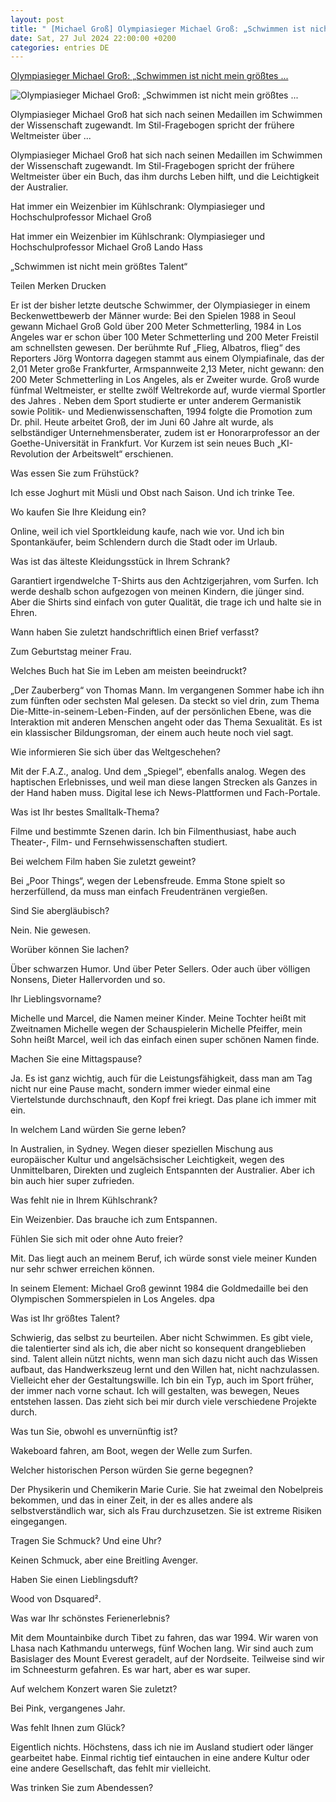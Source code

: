 ```yaml
---
layout: post
title: " [Michael Groß] Olympiasieger Michael Groß: „Schwimmen ist nicht mein größtes ..."
date: Sat, 27 Jul 2024 22:00:00 +0200
categories: entries DE
---
```

[Olympiasieger Michael Groß: „Schwimmen ist nicht mein größtes ...](https://www.faz.net/aktuell/stil/trends-nischen/olympiasieger-michael-gross-schwimmen-ist-nicht-mein-groesstes-talent-19861906.html)

![Olympiasieger Michael Groß: „Schwimmen ist nicht mein größtes ...](https://media0.faz.net/ppmedia/aktuell/541042711/1.9861938/facebook_teaser/hat-immer-ein-weizenbier-im.jpg)

Olympiasieger Michael Groß hat sich nach seinen Medaillen im Schwimmen der Wissenschaft zugewandt. Im Stil-Fragebogen spricht der frühere Weltmeister über ...

Olympiasieger Michael Groß hat sich nach seinen Medaillen im Schwimmen der Wissenschaft zugewandt. Im Stil-Fragebogen spricht der frühere Weltmeister über ein Buch, das ihm durchs Leben hilft, und die Leichtigkeit der Australier.

Hat immer ein Weizenbier im Kühlschrank: Olympiasieger und Hochschulprofessor Michael Groß

Hat immer ein Weizenbier im Kühlschrank: Olympiasieger und Hochschulprofessor Michael Groß Lando Hass

„Schwimmen ist nicht mein größtes Talent“

Teilen Merken Drucken

Er ist der bisher letzte deutsche Schwimmer, der Olympiasieger in einem Beckenwettbewerb der Männer wurde: Bei den Spielen 1988 in Seoul gewann Michael Groß Gold über 200 Meter Schmetterling, 1984 in Los Angeles war er schon über 100 Meter Schmetterling und 200 Meter Freistil am schnellsten gewesen. Der berühmte Ruf „Flieg, Albatros, flieg“ des Reporters Jörg Wontorra dagegen stammt aus einem Olympiafinale, das der 2,01 Meter große Frankfurter, Armspannweite 2,13 Meter, nicht gewann: den 200 Meter Schmetterling in Los Angeles, als er Zweiter wurde. Groß wurde fünfmal Weltmeister, er stellte zwölf Weltrekorde auf, wurde viermal Sportler des Jahres . Neben dem Sport studierte er unter anderem Germanistik sowie Politik- und Medienwissenschaften, 1994 folgte die Promotion zum Dr. phil. Heute arbeitet Groß, der im Juni 60 Jahre alt wurde, als selbständiger Unternehmensberater, zudem ist er Honorarprofessor an der Goethe-Universität in Frankfurt. Vor Kurzem ist sein neues Buch „KI-Revolution der Arbeitswelt“ erschienen.

Was essen Sie zum Frühstück?

Ich esse Joghurt mit Müsli und Obst nach Saison. Und ich trinke Tee.

Wo kaufen Sie Ihre Kleidung ein?

Online, weil ich viel Sportkleidung kaufe, nach wie vor. Und ich bin Spontankäufer, beim Schlendern durch die Stadt oder im Urlaub.

Was ist das älteste Kleidungsstück in Ihrem Schrank?

Garantiert irgendwelche T-Shirts aus den Achtzigerjahren, vom Surfen. Ich werde deshalb schon aufgezogen von meinen Kindern, die jünger sind. Aber die Shirts sind einfach von guter Qualität, die trage ich und halte sie in Ehren.

Wann haben Sie zuletzt handschriftlich einen Brief verfasst?

Zum Geburtstag meiner Frau.

Welches Buch hat Sie im Leben am meisten beeindruckt?

„Der Zauberberg“ von Thomas Mann. Im vergangenen Sommer habe ich ihn zum fünften oder sechsten Mal gelesen. Da steckt so viel drin, zum Thema Die-Mitte-in-seinem-Leben-Finden, auf der persönlichen Ebene, was die Interaktion mit anderen Menschen angeht oder das Thema Sexualität. Es ist ein klassischer Bildungsroman, der einem auch heute noch viel sagt.

Wie informieren Sie sich über das Weltgeschehen?

Mit der F.A.Z., analog. Und dem „Spiegel“, ebenfalls analog. Wegen des haptischen Erlebnisses, und weil man diese langen Strecken als Ganzes in der Hand haben muss. Digital lese ich News-Plattformen und Fach-Portale.

Was ist Ihr bestes Smalltalk-Thema?

Filme und bestimmte Szenen darin. Ich bin Filmenthusiast, habe auch Theater-, Film- und Fernsehwissenschaften studiert.

Bei welchem Film haben Sie zuletzt geweint?

Bei „Poor Things“, wegen der Lebensfreude. Emma Stone spielt so herzerfüllend, da muss man einfach Freudentränen vergießen.

Sind Sie abergläubisch?

Nein. Nie gewesen.

Worüber können Sie lachen?

Über schwarzen Humor. Und über Peter Sellers. Oder auch über völligen Nonsens, Dieter Hallervorden und so.

Ihr Lieblingsvorname?

Michelle und Marcel, die Namen meiner Kinder. Meine Tochter heißt mit Zweitnamen Michelle wegen der Schauspielerin Michelle Pfeiffer, mein Sohn heißt Marcel, weil ich das einfach einen super schönen Namen finde.

Machen Sie eine Mittagspause?

Ja. Es ist ganz wichtig, auch für die Leistungsfähigkeit, dass man am Tag nicht nur eine Pause macht, sondern immer wieder einmal eine Viertelstunde durchschnauft, den Kopf frei kriegt. Das plane ich immer mit ein.

In welchem Land würden Sie gerne leben?

In Australien, in Sydney. Wegen dieser speziellen Mischung aus europäischer Kultur und angelsächsischer Leichtigkeit, wegen des Unmittelbaren, Direkten und zugleich Entspannten der Australier. Aber ich bin auch hier super zufrieden.

Was fehlt nie in Ihrem Kühlschrank?

Ein Weizenbier. Das brauche ich zum Entspannen.

Fühlen Sie sich mit oder ohne Auto freier?

Mit. Das liegt auch an meinem Beruf, ich würde sonst viele meiner Kunden nur sehr schwer erreichen können.

In seinem Element: Michael Groß gewinnt 1984 die Goldmedaille bei den Olympischen Sommerspielen in Los Angeles. dpa

Was ist Ihr größtes Talent?

Schwierig, das selbst zu beurteilen. Aber nicht Schwimmen. Es gibt viele, die talentierter sind als ich, die aber nicht so konsequent drangeblieben sind. Talent allein nützt nichts, wenn man sich dazu nicht auch das Wissen aufbaut, das Handwerkszeug lernt und den Willen hat, nicht nachzulassen. Vielleicht eher der Gestaltungswille. Ich bin ein Typ, auch im Sport früher, der immer nach vorne schaut. Ich will gestalten, was bewegen, Neues entstehen lassen. Das zieht sich bei mir durch viele verschiedene Projekte durch.

Was tun Sie, obwohl es unvernünftig ist?

Wakeboard fahren, am Boot, wegen der Welle zum Surfen.

Welcher historischen Person würden Sie gerne begegnen?

Der Physikerin und Chemikerin Marie Curie. Sie hat zweimal den Nobelpreis bekommen, und das in einer Zeit, in der es alles andere als selbstverständlich war, sich als Frau durchzusetzen. Sie ist extreme Risiken eingegangen.

Tragen Sie Schmuck? Und eine Uhr?

Keinen Schmuck, aber eine Breitling Avenger.

Haben Sie einen Lieblingsduft?

Wood von Dsquared².

Was war Ihr schönstes Ferienerlebnis?

Mit dem Mountainbike durch Tibet zu fahren, das war 1994. Wir waren von Lhasa nach Kathmandu unterwegs, fünf Wochen lang. Wir sind auch zum Basislager des Mount Everest geradelt, auf der Nordseite. Teilweise sind wir im Schneesturm gefahren. Es war hart, aber es war super.

Auf welchem Konzert waren Sie zuletzt?

Bei Pink, vergangenes Jahr.

Was fehlt Ihnen zum Glück?

Eigentlich nichts. Höchstens, dass ich nie im Ausland studiert oder länger gearbeitet habe. Einmal richtig tief eintauchen in eine andere Kultur oder eine andere Gesellschaft, das fehlt mir vielleicht.

Was trinken Sie zum Abendessen?

